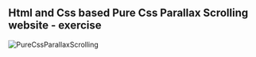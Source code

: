 Html and Css based Pure Css Parallax Scrolling website - exercise
---

![PureCssParallaxScrolling](https://github.com/r4nd3l/PureCssParallaxScrolling/blob/master/img/sample.gif)

